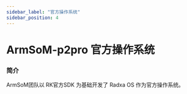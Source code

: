 ```yaml
---
sidebar_label: "官方操作系统"
sidebar_position: 4
---
```


# ArmSoM-p2pro 官方操作系统

### 简介

ArmSoM团队以 RK官方SDK 为基础开发了 Radxa OS 作为官方操作系统。
